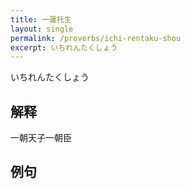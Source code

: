 ```yaml
---
title: 一蓮托生
layout: single
permalink: /proverbs/ichi-rentaku-shou
excerpt: いちれんたくしょう
---
```


いちれんたくしょう

## 解释

一朝天子一朝臣

## 例句

